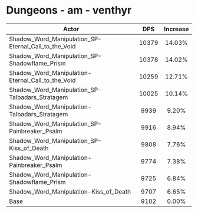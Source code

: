 # Dungeons - am - venthyr
| Actor | DPS | Increase |
|---|:---:|:---:|
|Shadow_Word_Manipulation_SP-Eternal_Call_to_the_Void|10379|14.03%|
|Shadow_Word_Manipulation_SP-Shadowflame_Prism|10378|14.02%|
|Shadow_Word_Manipulation-Eternal_Call_to_the_Void|10259|12.71%|
|Shadow_Word_Manipulation_SP-Talbadars_Stratagem|10025|10.14%|
|Shadow_Word_Manipulation-Talbadars_Stratagem|9939|9.20%|
|Shadow_Word_Manipulation_SP-Painbreaker_Psalm|9916|8.94%|
|Shadow_Word_Manipulation_SP-Kiss_of_Death|9808|7.76%|
|Shadow_Word_Manipulation-Painbreaker_Psalm|9774|7.38%|
|Shadow_Word_Manipulation-Shadowflame_Prism|9725|6.84%|
|Shadow_Word_Manipulation-Kiss_of_Death|9707|6.65%|
|Base|9102|0.00%|
